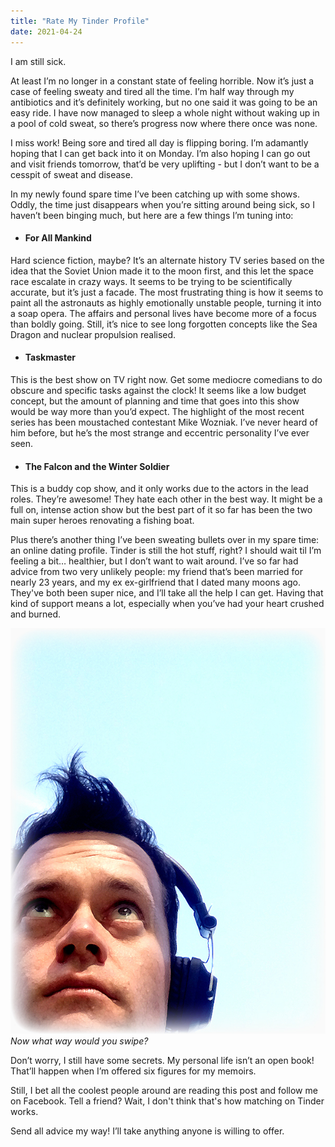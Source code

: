 ```yaml
---
title: "Rate My Tinder Profile"
date: 2021-04-24
---
```


I am still sick.

At least I’m no longer in a constant state of feeling horrible. Now it’s just a case of feeling sweaty and tired all the time. I’m half way through my antibiotics and it’s definitely working, but no one said it was going to be an easy ride. I have now managed to sleep a whole night without waking up in a pool of cold sweat, so there’s progress now where there once was none.

I miss work! Being sore and tired all day is flipping boring. I’m adamantly hoping that I can get back into it on Monday. I’m also hoping I can go out and visit friends tomorrow, that’d be very uplifting - but I don’t want to be a cesspit of sweat and disease.

In my newly found spare time I’ve been catching up with some shows. Oddly, the time just disappears when you’re sitting around being sick, so I haven’t been binging much, but here are a few things I’m tuning into:

* #### For All Mankind

Hard science fiction, maybe? It’s an alternate history TV series based on the idea that the Soviet Union made it to the moon first, and this let the space race escalate in crazy ways. It seems to be trying to be scientifically accurate, but it’s just a facade. The most frustrating thing is how it seems to paint all the astronauts as highly emotionally unstable people, turning it into a soap opera. The affairs and personal lives have become more of a focus than boldly going. Still, it’s nice to see long forgotten concepts like the Sea Dragon and nuclear propulsion realised.

* #### Taskmaster

This is the best show on TV right now. Get some mediocre comedians to do obscure and specific tasks against the clock! It seems like a low budget concept, but the amount of planning and time that goes into this show would be way more than you’d expect. The highlight of the most recent series has been moustached contestant Mike Wozniak. I’ve never heard of him before, but he’s the most strange and eccentric personality I’ve ever seen.

* #### The Falcon and the Winter Soldier

This is a buddy cop show, and it only works due to the actors in the lead roles. They’re awesome! They hate each other in the best way. It might be a full on, intense action show but the best part of it so far has been the two main super heroes renovating a fishing boat.

Plus there’s another thing I’ve been sweating bullets over in my spare time: an online dating profile. Tinder is still the hot stuff, right? I should wait til I’m feeling a bit… healthier, but I don’t want to wait around. I’ve so far had advice from two very unlikely people: my friend that’s been married for nearly 23 years, and my ex ex-girlfriend that I dated many moons ago. They've both been super nice, and I’ll take all the help I can get. Having that kind of support means a lot, especially when you’ve had your heart crushed and burned.

![spoilers.](../../assets/images/aaron.jpg)
_Now what way would you swipe?_

Don’t worry, I still have some secrets. My personal life isn’t an open book! That’ll happen when I’m offered six figures for my memoirs.

Still, I bet all the coolest people around are reading this post and follow me on Facebook. Tell a friend? Wait, I don't think that's how matching on Tinder works.

Send all advice my way! I’ll take anything anyone is willing to offer.
